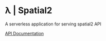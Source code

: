# &lambda; | Spatial2
A serverless application for serving spatial2 API

[API Documentation](http://docs.spatial2.cepesp.io/)
